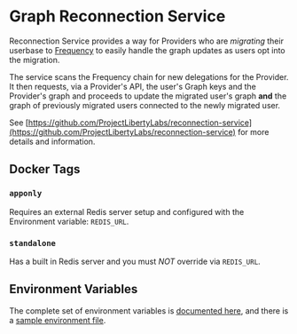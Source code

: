 # Graph Reconnection Service

Reconnection Service provides a way for Providers who are _migrating_ their userbase to [Frequency](https://www.frequency.xyz) to easily handle the graph updates as users opt into the migration.

The service scans the Frequency chain for new delegations for the Provider. It then requests, via a Provider's API, the user's Graph keys and the Provider's graph and proceeds to update the migrated user's graph **and** the graph of previously migrated users connected to the newly migrated user.

See [https://github.com/ProjectLibertyLabs/reconnection-service](https://github.com/ProjectLibertyLabs/reconnection-service) for more details and information.

## Docker Tags

### `apponly`

Requires an external Redis server setup and configured with the Environment variable: `REDIS_URL`.

### `standalone`

Has a built in Redis server and you must *NOT* override via `REDIS_URL`.

## Environment Variables

The complete set of environment variables is [documented here](https://github.com/ProjectLibertyLabs/reconnection-service/blob/main/ENVIRONMENT.md), and there is a [sample environment file](https://github.com/ProjectLibertyLabs/reconnection-service/blob/main/env.template).
